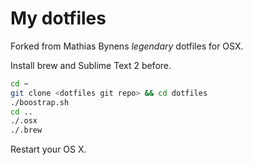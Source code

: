 # My dotfiles

Forked from Mathias Bynens _legendary_ dotfiles for OSX.

Install brew and Sublime Text 2 before.
```bash
cd ~
git clone <dotfiles git repo> && cd dotfiles
./boostrap.sh
cd ..
./.osx
./.brew
```
Restart your OS X.

